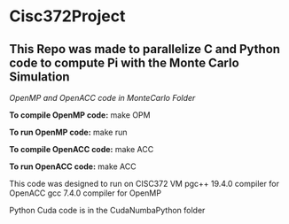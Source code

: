 # Cisc372Project

## This Repo was made to parallelize C and Python code to compute Pi with the Monte Carlo Simulation 

*OpenMP and OpenACC code in MonteCarlo Folder*

**To compile OpenMP code:**
make OPM

**To run OpenMP code:**
make run


**To compile OpenACC code:**
make ACC

**To run OpenACC code:**
make ACC

This code was designed to run on CISC372 VM 
pgc++ 19.4.0 compiler for OpenACC
gcc 7.4.0 compiler for OpenMP

Python Cuda code is in the CudaNumbaPython folder